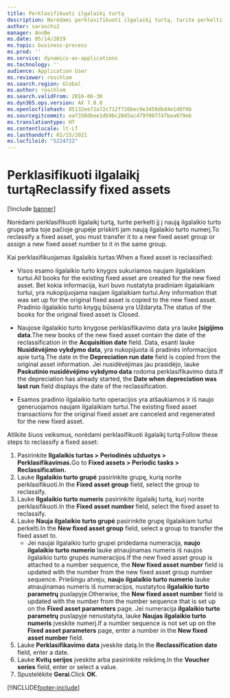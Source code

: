 ```yaml
---
title: Perklasifikuoti ilgalaikį turtą
description: Norėdami perklasifikuoti ilgalaikį turtą, turite perkelti jį į naują ilgalaikio turto grupę arba toje pačioje grupėje priskirti jam naują ilgalaikio turto numerį.
author: saraschi2
manager: AnnBe
ms.date: 05/14/2019
ms.topic: business-process
ms.prod: ''
ms.service: dynamics-ax-applications
ms.technology: ''
audience: Application User
ms.reviewer: roschlom
ms.search.region: Global
ms.author: roschlom
ms.search.validFrom: 2016-06-30
ms.dyn365.ops.version: AX 7.0.0
ms.openlocfilehash: 85132ee72a72c712f726bec9e3450dbd4e1d8f0b
ms.sourcegitcommit: eaf330dbee1db96c20d5ac479f007747bea079eb
ms.translationtype: HT
ms.contentlocale: lt-LT
ms.lasthandoff: 02/15/2021
ms.locfileid: "5224722"
---
```

# <a name="reclassify-fixed-assets"></a><span data-ttu-id="4e0a5-103">Perklasifikuoti ilgalaikį turtą</span><span class="sxs-lookup"><span data-stu-id="4e0a5-103">Reclassify fixed assets</span></span>

[!include [banner](../../includes/banner.md)]

<span data-ttu-id="4e0a5-104">Norėdami perklasifikuoti ilgalaikį turtą, turite perkelti jį į naują ilgalaikio turto grupę arba toje pačioje grupėje priskirti jam naują ilgalaikio turto numerį.</span><span class="sxs-lookup"><span data-stu-id="4e0a5-104">To reclassify a fixed asset, you must transfer it to a new fixed asset group or assign a new fixed asset number to it in the same group.</span></span> 

<span data-ttu-id="4e0a5-105">Kai perklasifikuojamas ilgalaikis turtas:</span><span class="sxs-lookup"><span data-stu-id="4e0a5-105">When a fixed asset is reclassified:</span></span>

* <span data-ttu-id="4e0a5-106">Visos esamo ilgalaikio turto knygos sukuriamos naujam ilgalaikiam turtui.</span><span class="sxs-lookup"><span data-stu-id="4e0a5-106">All books for the existing fixed asset are created for the new fixed asset.</span></span> <span data-ttu-id="4e0a5-107">Bet kokia informacija, kuri buvo nustatyta pradiniam ilgalaikiam turtui, yra nukopijuojama naujam ilgalaikiam turtui.</span><span class="sxs-lookup"><span data-stu-id="4e0a5-107">Any information that was set up for the original fixed asset is copied to the new fixed asset.</span></span> <span data-ttu-id="4e0a5-108">Pradinio ilgalaikio turto knygų būsena yra Uždaryta.</span><span class="sxs-lookup"><span data-stu-id="4e0a5-108">The status of the books for the original fixed asset is Closed.</span></span> 

* <span data-ttu-id="4e0a5-109">Naujose ilgalaikio turto knygose perklasifikavimo data yra lauke **Įsigijimo data**.</span><span class="sxs-lookup"><span data-stu-id="4e0a5-109">The new books of the new fixed asset contain the date of the reclassification in the **Acquisition date** field.</span></span> <span data-ttu-id="4e0a5-110">Data, esanti lauke **Nusidėvėjimo vykdymo data**, yra nukopijuota iš pradinės informacijos apie turtą.</span><span class="sxs-lookup"><span data-stu-id="4e0a5-110">The date in the **Depreciation run date** field is copied from the original asset information.</span></span> <span data-ttu-id="4e0a5-111">Jei nusidėvėjimas jau prasidėjo, lauke **Paskutinio nusidėvėjimo vykdymo data** rodoma perklasifikavimo data.</span><span class="sxs-lookup"><span data-stu-id="4e0a5-111">If the depreciation has already started, the **Date when depreciation was last run** field displays the date of the reclassification.</span></span> 

* <span data-ttu-id="4e0a5-112">Esamos pradinio ilgalaikio turto operacijos yra atšaukiamos ir iš naujo generuojamos naujam ilgalaikiam turtui.</span><span class="sxs-lookup"><span data-stu-id="4e0a5-112">The existing fixed asset transactions for the original fixed asset are canceled and regenerated for the new fixed asset.</span></span>

<span data-ttu-id="4e0a5-113">Atlikite šiuos veiksmus, norėdami perklasifikuoti ilgalaikį turtą:</span><span class="sxs-lookup"><span data-stu-id="4e0a5-113">Follow these steps to reclassify a fixed asset:</span></span>

1. <span data-ttu-id="4e0a5-114">Pasirinkite **Ilgalaikis turtas > Periodinės užduotys > Perklasifikavimas.**</span><span class="sxs-lookup"><span data-stu-id="4e0a5-114">Go to **Fixed assets > Periodic tasks > Reclassification.**</span></span>
2. <span data-ttu-id="4e0a5-115">Lauke **Ilgalaikio turto grupė** pasirinkite grupę, kurią norite perklasifikuoti.</span><span class="sxs-lookup"><span data-stu-id="4e0a5-115">In the **Fixed asset group** field, select the group to reclassify.</span></span>
3. <span data-ttu-id="4e0a5-116">Lauke **Ilgalaikio turto numeris** pasirinkite ilgalaikį turtą, kurį norite perklasifikuoti.</span><span class="sxs-lookup"><span data-stu-id="4e0a5-116">In the **Fixed asset number** field, select the fixed asset to reclassify.</span></span>
4. <span data-ttu-id="4e0a5-117">Lauke **Nauja ilgalaikio turto grupė** pasirinkite grupę ilgalaikiam turtui perkelti.</span><span class="sxs-lookup"><span data-stu-id="4e0a5-117">In the **New fixed asset group** field, select a group to transfer the fixed asset to.</span></span>
    * <span data-ttu-id="4e0a5-118">Jei naujai ilgalaikio turto grupei pridedama numeracija, **naujo ilgalaikio turto numerio** lauke atnaujinamas numeris iš naujos ilgalaikio turto grupės numeracijos.</span><span class="sxs-lookup"><span data-stu-id="4e0a5-118">If the new fixed asset group is attached to a number sequence, the **New fixed asset number** field is updated with the number from the new fixed asset group number sequence.</span></span> <span data-ttu-id="4e0a5-119">Priešingu atveju, **naujo ilgalaikio turto numerio** lauke atnaujinamas numeris iš numeracijos, nustatytos **ilgalaikio turto parametrų** puslapyje.</span><span class="sxs-lookup"><span data-stu-id="4e0a5-119">Otherwise, the **New fixed asset number** field is updated with the number from the number sequence that is set up on the **Fixed asset parameters** page.</span></span> <span data-ttu-id="4e0a5-120">Jei numeracija **ilgalaikio turto parametrų** puslapyje nenustatyta, lauke **Naujas ilgalaikio turto numeris** įveskite numerį.</span><span class="sxs-lookup"><span data-stu-id="4e0a5-120">If a number sequence is not set up on the **Fixed asset parameters** page, enter a number in the **New fixed asset number** field.</span></span>  
5. <span data-ttu-id="4e0a5-121">Lauke **Perklasifikavimo data** įveskite datą.</span><span class="sxs-lookup"><span data-stu-id="4e0a5-121">In the **Reclassification date** field, enter a date.</span></span>
6. <span data-ttu-id="4e0a5-122">Lauke **Kvitų serijos** įveskite arba pasirinkite reikšmę.</span><span class="sxs-lookup"><span data-stu-id="4e0a5-122">In the **Voucher series** field, enter or select a value.</span></span>
7. <span data-ttu-id="4e0a5-123">Spustelėkite **Gerai**.</span><span class="sxs-lookup"><span data-stu-id="4e0a5-123">Click **OK**.</span></span>


[!INCLUDE[footer-include](../../../includes/footer-banner.md)]